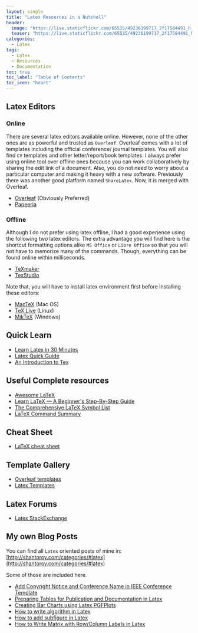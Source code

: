 ```yaml
---
layout: single
title: "Latex Resources in a Nutshell"
header:
  image: "https://live.staticflickr.com/65535/49236199717_2f17584491_h.jpg"
  teaser: "https://live.staticflickr.com/65535/49236199717_2f17584491_h.jpg"
categories:
  - Latex
tags:
  - Latex
  - Resources
  - Documentation
toc: true
toc_label: "Table of Contents"
toc_icon: "heart"
---
```


## Latex Editors
### Online
There are several latex editors available online. However, none of the other ones are as powerful and trusted as `Overleaf`. Overleaf comes with a lot of templates including the official conference/ journal templates. You will also find `CV` templates and other letter/report/book templates. I always prefer using online tool over offline ones because you can work collaboratively by sharing the edit link of a document. Also, you do not need to worry about a particular computer and making it heavy with a new software. Previously there was another good platform named `ShareLatex`. Now, it is merged with Overleaf.
* [Overleaf](http://overleaf.com/) (Obviously Preferred)
* [Papeeria](https://papeeria.com/)

### Offline 
Although I do not prefer using latex offline, I had a good experience using the following two latex editors. The extra advantage you will find here is the shortcut formatting options alike `MS Office` or `Libre Office` so that you will not have to memorize many of the commands. Though, everything can be found online within milliseconds.
* [TeXmaker](https://www.xm1math.net/texmaker/)
* [TexStudio](https://www.texstudio.org/)

Note that, you will have to install latex environment first before installing these editors:
* [MacTeX](https://tug.org/mactex/) (Mac OS)
* [TeX Live](https://www.tug.org/texlive/) (Linux)
* [MikTeX](https://miktex.org/) (Windows)

## Quick Learn
* [Learn Latex in 30 Minutes ](https://www.overleaf.com/learn/latex/Learn_LaTeX_in_30_minutes)
* [Latex Quick Guide](https://www.resurchify.com/latex_tutorial/latex_quick_guide.php)
* [An Introduction to Tex](http://www.math.harvard.edu/texman/)

## Useful Complete resources
* [Awesome LaTeX](https://github.com/egeerardyn/awesome-LaTeX)
* [Learn LaTeX — A Beginner's Step-By-Step Guide](https://typeset.io/resources/learn-latex-beginners-step-by-step-guide/)
* [The Comprehensive LaTeX Symbol List](http://tug.ctan.org/info/symbols/comprehensive/symbols-a4.pdf)
* [LaTeX Command Summary](https://www.ntg.nl/doc/biemesderfer/ltxcrib.pdf)

## Cheat Sheet
* [LaTeX cheat sheet](http://wch.github.io/latexsheet/)

## Template Gallery
* [Overleaf templates](https://www.overleaf.com/latex/templates)
* [Latex Templates](https://www.latextemplates.com/)

## Latex Forums
* [Latex StackExchange](http://tex.stackexchange.com/)

## My own Blog Posts
You can find all `Latex` oriented posts of mine in: [http://shantoroy.com/categories/#latex](http://shantoroy.com/categories/#latex)

Some of those are included here.
* [Add Copyright Notice and Conference Name in IEEE Conference Template](http://shantoroy.com/latex/add-copyright-conference-name/)
* [Preparing Tables for Publication and Documentation in Latex](http://shantoroy.com/latex/tables-in-latex/)
* [Creating Bar Charts using Latex PGFPlots](http://shantoroy.com/latex/bar-plots-in-latex-pgfplot/)
* [How to write algorithm in Latex](http://shantoroy.com/latex/how-to-write-algorithm-in-latex/)
* [How to add subfigure in Latex](http://shantoroy.com/latex/add-subfig-in-latex/)
* [How to Write Matrix with Row/Column Labels in Latex](https://shantoroy.com/latex/matrix-labeling-in-latex/)


<!--stackedit_data:
eyJoaXN0b3J5IjpbLTE5ODMwOTc3MjIsMjAwMzM4MDYyNiwtMT
YyNDIwMzMyNCw0MzAzOTI5MjJdfQ==
-->